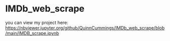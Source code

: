 # IMDb_web_scrape
you can view my project here: https://nbviewer.jupyter.org/github/QuinnCummings/IMDb_web_scrape/blob/main/IMDB_scrape.ipynb
